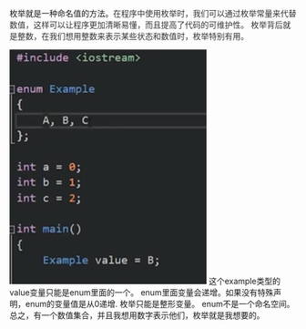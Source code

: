 枚举就是一种命名值的方法。<font color= "#333333">在程序中使用枚举时，我们可以通过枚举常量来代替数值，这样可以让程序更加清晰易懂，而且提高了代码的可维护性。</font>
<font color= "#333333">枚举背后就是整数，在我们想用整数来表示某些状态和数值时，枚举特别有用。</font>

![](attachments/枚举_image_0.png)
这个example类型的value变量只能是enum里面的一个。
enum里面变量会递增。如果没有特殊声明，enum的变量值是从0递增.
 枚举只能是整形变量。
enum不是一个命名空间。  
总之，有一个数值集合，并且我想用数字表示他们，枚举就是我想要的。
